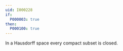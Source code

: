 ```yaml
---
uid: I000228
if:
  P000003: true
then:
  P000100: true
---
```


In a Hausdorff space every compact subset is closed.

